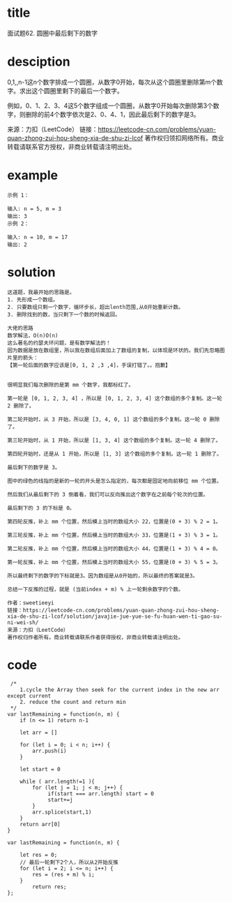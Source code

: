 # title
面试题62. 圆圈中最后剩下的数字
# desciption
0,1,,n-1这n个数字排成一个圆圈，从数字0开始，每次从这个圆圈里删除第m个数字。求出这个圆圈里剩下的最后一个数字。

例如，0、1、2、3、4这5个数字组成一个圆圈，从数字0开始每次删除第3个数字，则删除的前4个数字依次是2、0、4、1，因此最后剩下的数字是3。

来源：力扣（LeetCode）
链接：https://leetcode-cn.com/problems/yuan-quan-zhong-zui-hou-sheng-xia-de-shu-zi-lcof
著作权归领扣网络所有。商业转载请联系官方授权，非商业转载请注明出处。
# example
```
示例 1：

输入: n = 5, m = 3
输出: 3
示例 2：

输入: n = 10, m = 17
输出: 2

```

# solution
```
这道题，我最开始的思路是。
1. 先形成一个数组。
2. 只要数组只剩一个数字，循环步长，超出lenth范围,从0开始重新计数。
3. 删除找到的数，当只剩下一个数的时候返回。
```

```
大佬的思路
数学解法，O(n)O(n)
这么著名的约瑟夫环问题，是有数学解法的！
因为数据是放在数组里，所以我在数组后面加上了数组的复制，以体现是环状的。我们先忽略图片里的箭头：
【第一轮后面的数字应该是[0, 1, 2 ,3 ,4]，手误打错了。。抱歉】


很明显我们每次删除的是第 mm 个数字，我都标红了。

第一轮是 [0, 1, 2, 3, 4] ，所以是 [0, 1, 2, 3, 4] 这个数组的多个复制。这一轮 2 删除了。

第二轮开始时，从 3 开始，所以是 [3, 4, 0, 1] 这个数组的多个复制。这一轮 0 删除了。

第三轮开始时，从 1 开始，所以是 [1, 3, 4] 这个数组的多个复制。这一轮 4 删除了。

第四轮开始时，还是从 1 开始，所以是 [1, 3] 这个数组的多个复制。这一轮 1 删除了。

最后剩下的数字是 3。

图中的绿色的线指的是新的一轮的开头是怎么指定的，每次都是固定地向前移位 mm 个位置。

然后我们从最后剩下的 3 倒着看，我们可以反向推出这个数字在之前每个轮次的位置。

最后剩下的 3 的下标是 0。

第四轮反推，补上 mm 个位置，然后模上当时的数组大小 22，位置是(0 + 3) % 2 = 1。

第三轮反推，补上 mm 个位置，然后模上当时的数组大小 33，位置是(1 + 3) % 3 = 1。

第二轮反推，补上 mm 个位置，然后模上当时的数组大小 44，位置是(1 + 3) % 4 = 0。

第一轮反推，补上 mm 个位置，然后模上当时的数组大小 55，位置是(0 + 3) % 5 = 3。

所以最终剩下的数字的下标就是3。因为数组是从0开始的，所以最终的答案就是3。

总结一下反推的过程，就是 (当前index + m) % 上一轮剩余数字的个数。

作者：sweetieeyi
链接：https://leetcode-cn.com/problems/yuan-quan-zhong-zui-hou-sheng-xia-de-shu-zi-lcof/solution/javajie-jue-yue-se-fu-huan-wen-ti-gao-su-ni-wei-sh/
来源：力扣（LeetCode）
著作权归作者所有。商业转载请联系作者获得授权，非商业转载请注明出处。
```
# code
```
 /*
    1.cycle the Array then seek for the current index in the new arr except current
    2. reduce the count and return min 
 */
var lastRemaining = function(n, m) {
    if (n <= 1) return n-1
    
    let arr = []

    for (let i = 0; i < n; i++) {
        arr.push(i)
    }

    let start = 0

    while ( arr.length!=1 ){
        for (let j = 1; j < m; j++) {
             if(start === arr.length) start = 0
             start+=j
        }
        arr.splice(start,1)
    }
    return arr[0]
}

var lastRemaining = function(n, m) {

    let res = 0;
    // 最后一轮剩下2个人，所以从2开始反推
    for (let i = 2; i <= n; i++) {
        res = (res + m) % i;
    }
        return res;
};
```


